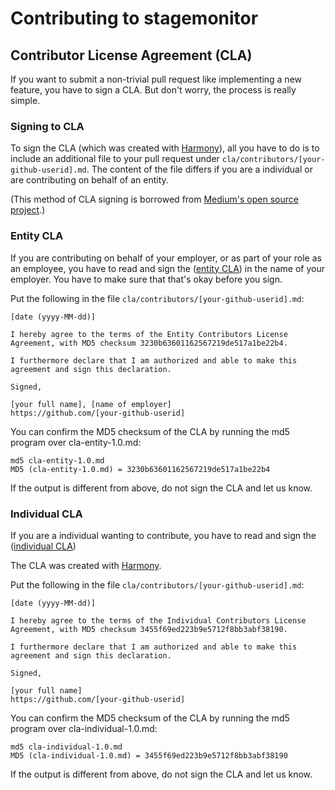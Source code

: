 # Contributing to stagemonitor

## Contributor License Agreement (CLA)
If you want to submit a non-trivial pull request like implementing a new feature, you have to sign a CLA.
But don't worry, the process is really simple.

### Signing to CLA
To sign the CLA (which was created with [Harmony](http://selector.harmonyagreements.org)), all you have to do is to
include an additional file to your pull request under `cla/contributors/[your-github-userid].md`. The content of the
file differs if you are a individual or are contributing on behalf of an entity.

(This method of CLA signing is borrowed from [Medium's open source project](https://github.com/medium/opensource).)

### Entity CLA
If you are contributing on behalf of your employer, or as part of your role as an employee, you have to read and sign
the ([entity CLA](https://github.com/stagemonitor/stagemonitor/blob/master/cla/cla-entity-1.0.md)) in the name of your
employer. You have to make sure that that's okay before you sign.


Put the following in the file `cla/contributors/[your-github-userid].md`:

```
[date (yyyy-MM-dd)]

I hereby agree to the terms of the Entity Contributors License
Agreement, with MD5 checksum 3230b63601162567219de517a1be22b4.

I furthermore declare that I am authorized and able to make this
agreement and sign this declaration.

Signed,

[your full name], [name of employer]
https://github.com/[your-github-userid]
```

You can confirm the MD5 checksum of the CLA by running the md5 program over cla-entity-1.0.md:

```
md5 cla-entity-1.0.md
MD5 (cla-entity-1.0.md) = 3230b63601162567219de517a1be22b4
```

If the output is different from above, do not sign the CLA and let us know.

### Individual CLA
If you are a individual wanting to contribute, you have to read and sign the
([individual CLA](https://github.com/stagemonitor/stagemonitor/blob/master/cla/cla-individual-1.0.md))

The CLA was created with [Harmony](http://selector.harmonyagreements.org).

Put the following in the file `cla/contributors/[your-github-userid].md`:

```
[date (yyyy-MM-dd)]

I hereby agree to the terms of the Individual Contributors License
Agreement, with MD5 checksum 3455f69ed223b9e5712f8bb3abf38190.

I furthermore declare that I am authorized and able to make this
agreement and sign this declaration.

Signed,

[your full name]
https://github.com/[your-github-userid]
```

You can confirm the MD5 checksum of the CLA by running the md5 program over cla-individual-1.0.md:

```
md5 cla-individual-1.0.md
MD5 (cla-individual-1.0.md) = 3455f69ed223b9e5712f8bb3abf38190
```

If the output is different from above, do not sign the CLA and let us know.